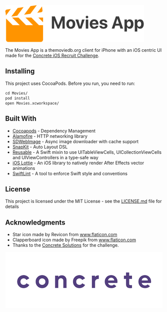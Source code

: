 
![Movies App](assets/git-logo.png)

The Movies App is a themoviedb.org client for iPhone with an iOS centric UI made for the [Concrete iOS Recruit Challenge](https://github.com/concretesolutions/ios-recruiting-brazil).


## Installing

This project uses CocoaPods. Before you run, you need to run:

```
cd Movies/
pod install
open Movies.xcworkspace/
```

## Built With

* [Cocoapods](https://cocoapods.org) - Dependency Management
* [Alamofire](https://github.com/Alamofire/Alamofire) - HTTP networking library
* [SDWebImage](https://github.com/SDWebImage/SDWebImage) - Async image downloader with cache support
* [SnapKit](http://snapkit.io) - Auto Layout DSL
* [Reusable](https://github.com/AliSoftware/Reusable) - A Swift mixin to use UITableViewCells, UICollectionViewCells and UIViewControllers in a type-safe way
* [iOS Lottie](https://github.com/airbnb/lottie-ios) - An iOS library to natively render After Effects vector animations
* [SwiftLint](https://github.com/realm/SwiftLint) - A tool to enforce Swift style and conventions

## License

This project is licensed under the MIT License - see the [LICENSE.md](LICENSE.md) file for details

## Acknowledgments

* Star icon made by Revicon from www.flaticon.com 
* Clapperboard icon made by Freepik from www.flaticon.com 
* Thanks to the [Concrete Solutions](https://www.concrete.com.br/blog) for the challenge.

![Concrete Logo](assets/concrete-logo.gif)